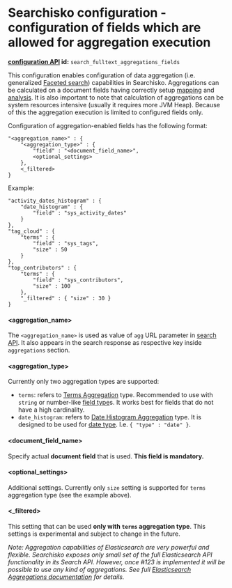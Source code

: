Searchisko configuration - configuration of fields which are allowed for aggregation execution
==============================================================================

**[configuration API](http://docs.jbossorg.apiary.io/#managementapiconfiguration) id:** `search_fulltext_aggregations_fields`

This configuration enables configuration of data aggregation (i.e. generalized [Faceted search](http://en.wikipedia.org/wiki/Faceted_search))
capabilities in Searchisko. 
Aggregations can be calculated on a document fields having correctly setup [mapping][mapping] and [analysis][analysis]. 
It is also important to note that calculation of aggregations can be system resources intensive (usually it requires more JVM Heap). 
Because of this the aggregation execution is limited to configured fields only.

Configuration of aggregation-enabled fields has the following format:

	"<aggregation_name>" : {
		"<aggregation_type>" : {
			"field" : "<document_field_name>",
			<optional_settings>
		},
		<_filtered>
	}

Example:

	"activity_dates_histogram" : {
		"date_histogram" : {
			"field" : "sys_activity_dates"
		}
	},
	"tag_cloud" : {
		"terms" : {
			"field" : "sys_tags",
			"size" : 50
		}
	},
	"top_contributors" : {
		"terms" : {
			"field" : "sys_contributors",
			"size" : 100
		},
		"_filtered" : { "size" : 30 }
	}

#### \<aggregation_name\>

The `<aggregation_name>` is used as value of `agg` URL parameter in [search API](http://docs.jbossorg.apiary.io/#searchapi).
It also appears in the search response as respective key inside `aggregations` section.

#### \<aggregation_type\>

Currently only two aggregation types are supported:

- `terms`: refers to [Terms Aggregation][terms agg] type. Recommended to use with `string` or number-like [field type][field type]s. It works best for fields that do not have a high cardinality.
- `date_histogram`: refers to [Date Histogram Aggregation][date histogram agg] type. It is designed to be used for [date type][date type]. I.e. `{ "type" : "date" }`.

#### \<document_field_name\>

Specify actual **document field** that is used. **This field is mandatory.**

#### \<optional_settings\>

Additional settings. Currently only `size` setting is supported for `terms` aggregation type (see the example above).

#### \<_filtered\>

This setting that can be used **only with `terms` aggregation type**. This settings is experimental and subject to change in the future.


_Note: Aggregation capabilities of Elasticsearch are very powerful and flexible. Searchisko exposes only small set
of the full Elasticsearch API functionality in its Search API. However, once #123 is implemented it will be possible
to use any kind of aggregations.
See full [Elasticsearch Aggregations documentation][elasticsearch aggs documentation] for details._

  [mapping]: http://www.elasticsearch.org/guide/en/elasticsearch/reference/1.4/mapping.html
  [analysis]: http://www.elasticsearch.org/guide/en/elasticsearch/reference/1.4/analysis.html
  [field type]: http://www.elasticsearch.org/guide/en/elasticsearch/reference/1.4/mapping-types.html
  [date type]: http://www.elasticsearch.org/guide/en/elasticsearch/reference/1.4/mapping-core-types.html#date
  [terms agg]: http://www.elasticsearch.org/guide/en/elasticsearch/reference/1.4/search-aggregations-bucket-terms-aggregation.html
  [date histogram agg]: http://www.elasticsearch.org/guide/en/elasticsearch/reference/1.4/search-aggregations-bucket-datehistogram-aggregation.html
  [elasticsearch aggs documentation]: http://www.elasticsearch.org/guide/en/elasticsearch/reference/1.4/search-aggregations.html
